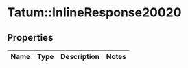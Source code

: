 # Tatum::InlineResponse20020

## Properties
Name | Type | Description | Notes
------------ | ------------- | ------------- | -------------

